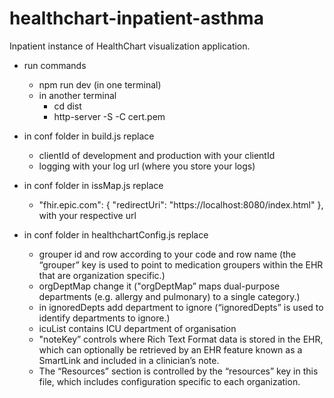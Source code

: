 # healthchart-inpatient-asthma
Inpatient instance of HealthChart visualization application.

- run commands
    - npm run dev (in one terminal)
    - in another terminal
        - cd dist
        - http-server -S -C cert.pem

- in conf folder in build.js replace
    - clientId of development and production with your clientId
    - logging with your log url (where you store your logs)

- in conf folder in issMap.js replace
    - "fhir.epic.com": {
        "redirectUri": "https://localhost:8080/index.html"
       }, with your respective url

- in conf folder in healthchartConfig.js replace 
    - grouper id and row according to your code and row name (the “grouper” key is used to point to medication groupers within the EHR that are 
      organization specific.)
    - orgDeptMap change it ("orgDeptMap” maps dual-purpose departments (e.g. allergy and pulmonary) to a single category.)
    - in ignoredDepts add department to ignore (“ignoredDepts” is used to identify departments to ignore.)
    - icuList contains ICU department of organisation
    - "noteKey” controls where Rich Text Format data is stored in the EHR, which can optionally be retrieved by an EHR feature known as a SmartLink and
      included in a clinician’s note.
    - The “Resources” section is controlled by the “resources” key in this file, which includes configuration specific to each organization.
